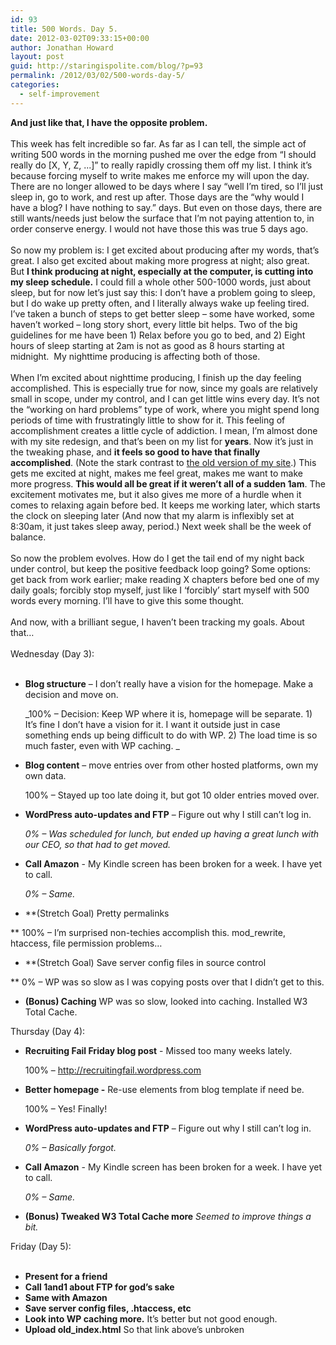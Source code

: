 ```yaml
---
id: 93
title: 500 Words. Day 5.
date: 2012-03-02T09:33:15+00:00
author: Jonathan Howard
layout: post
guid: http://staringispolite.com/blog/?p=93
permalink: /2012/03/02/500-words-day-5/
categories:
  - self-improvement
---
```

<div>
  <strong>And just like that, I have the opposite problem.</strong>
</div>

<div>
  &nbsp;
</div>

<div>
  This week has felt incredible so far. As far as I can tell, the simple act of writing 500 words in the morning pushed me over the edge from &#8220;I should really do [X, Y, Z, ...]&#8221; to really rapidly crossing them off my list. I think it&#8217;s because forcing myself to write makes me enforce my will upon the day. There are no longer allowed to be days where I say &#8220;well I&#8217;m tired, so I&#8217;ll just sleep in, go to work, and rest up after. Those days are the &#8220;why would I have a blog? I have nothing to say.&#8221; days. But even on those days, there are still wants/needs just below the surface that I&#8217;m not paying attention to, in order conserve energy. I would not have those this was true 5 days ago.
</div>

<div>
  &nbsp;
</div>

<div>
  So now my problem is: I get excited about producing after my words, that&#8217;s great. I also get excited about making more progress at night; also great. But <strong>I think producing at night, especially at the computer, is cutting into my sleep schedule.</strong> I could fill a whole other 500-1000 words, just about sleep, but for now let&#8217;s just say this: I don&#8217;t have a problem going to sleep, but I do wake up pretty often, and I literally always wake up feeling tired. I&#8217;ve taken a bunch of steps to get better sleep &#8211; some have worked, some haven&#8217;t worked &#8211; long story short, every little bit helps. Two of the big guidelines for me have been 1) Relax before you go to bed, and 2) Eight hours of sleep starting at 2am is not as good as 8 hours starting at midnight.  My nighttime producing is affecting both of those.
</div>

<div>
  &nbsp;
</div>

<div>
  When I&#8217;m excited about nighttime producing, I finish up the day feeling accomplished. This is especially true for now, since my goals are relatively small in scope, under my control, and I can get little wins every day. It&#8217;s not the &#8220;working on hard problems&#8221; type of work, where you might spend long periods of time with frustratingly little to show for it. This feeling of accomplishment creates a little cycle of addiction. I mean, I&#8217;m almost done with my site redesign, and that&#8217;s been on my list for <strong>years</strong>. Now it&#8217;s just in the tweaking phase, and <strong>it feels so good to have that finally accomplished</strong>. (Note the stark contrast to <a href="http://www.staringispolite.com/old_index.html" target="_blank">the old version of my site</a>.) This gets me excited at night, makes me feel great, makes me want to make more progress. <strong>This would all be great if it weren&#8217;t all of a sudden 1am</strong>. The excitement motivates me, but it also gives me more of a hurdle when it comes to relaxing again before bed. It keeps me working later, which starts the clock on sleeping later (And now that my alarm is inflexibly set at 8:30am, it just takes sleep away, period.) Next week shall be the week of balance.
</div>

<div>
  &nbsp;
</div>

<div>
  So now the problem evolves. How do I get the tail end of my night back under control, but keep the positive feedback loop going? Some options: get back from work earlier; make reading X chapters before bed one of my daily goals; forcibly stop myself, just like I &#8216;forcibly&#8217; start myself with 500 words every morning. I&#8217;ll have to give this some thought.
</div>

<div>
  &nbsp;
</div>

<div>
  And now, with a brilliant segue, I haven&#8217;t been tracking my goals. About that&#8230;
</div>

<div>
  &nbsp;
</div>

<div>
  Wednesday (Day 3):
</div>

<div>
  &nbsp;
</div>

  * **Blog structure** – I don’t really have a vision for the homepage. Make a decision and move on.
  
    _100% &#8211; Decision: Keep WP where it is, homepage will be separate. 1) It&#8217;s fine I don&#8217;t have a vision for it. I want it outside just in case something ends up being difficult to do with WP. 2) The load time is so much faster, even with WP caching. _
  * **Blog content** – move entries over from other hosted platforms, own my own data.
  
    100% &#8211; Stayed up too late doing it, but got 10 older entries moved over.
  * **WordPress auto-updates and FTP** – Figure out why I still can’t log in.
  
    _0% &#8211; Was scheduled for lunch, but ended up having a great lunch with our CEO, so that had to get moved._
  * **Call Amazon** - My Kindle screen has been broken for a week. I have yet to call.
  
    _0% &#8211; Same._
  * **(Stretch Goal) Pretty permalinks
  
** 100% &#8211; I&#8217;m surprised non-techies accomplish this. mod_rewrite, htaccess, file permission problems&#8230;
  * **(Stretch Goal) Save server config files in source control
  
** 0% &#8211; WP was so slow as I was copying posts over that I didn&#8217;t get to this.
  * **(Bonus) Caching** WP was so slow, Iooked into caching. Installed W3 Total Cache.

Thursday (Day 4):

  * **Recruiting Fail Friday blog post** - Missed too many weeks lately.
  
    100% &#8211; http://recruitingfail.wordpress.com
  * **Better homepage -** Re-use elements from blog template if need be.
  
    100% &#8211; Yes! Finally!
  * **WordPress auto-updates and FTP** – Figure out why I still can’t log in.
  
    _0% &#8211; Basically forgot._
  * **Call Amazon** - My Kindle screen has been broken for a week. I have yet to call.
  
    _0% &#8211; Same._
  * **(Bonus) Tweaked W3 Total Cache more** _Seemed to improve things a bit._

<div>
  Friday (Day 5):
</div>

<div>
  &nbsp;
</div>

  * **Present for a friend**
  * **Call 1and1 about FTP for god&#8217;s sake**
  * **Same with Amazon**
  * **Save server config files, .htaccess, etc**
  * **Look into WP caching more.** It&#8217;s better but not good enough.
  * **Upload old_index.html** So that link above&#8217;s unbroken
